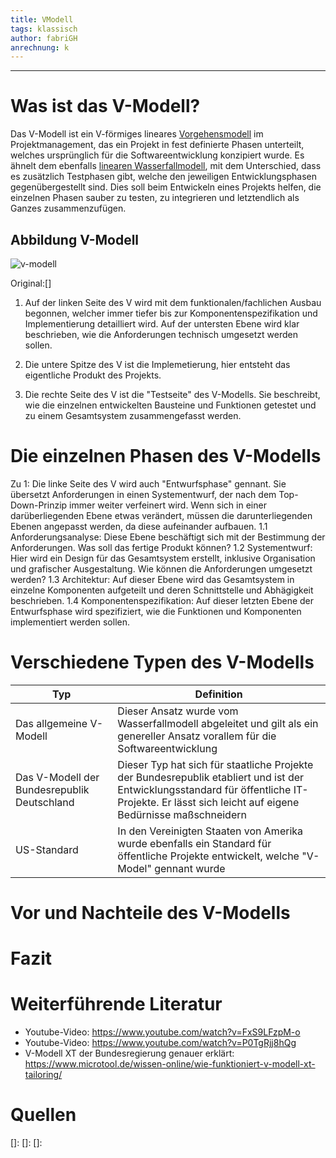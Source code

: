 ```yaml
---
title: VModell
tags: klassisch
author: fabriGH
anrechnung: k
---
```


---

# Was ist das V-Modell?

Das V-Modell ist ein V-förmiges lineares [Vorgehensmodell](https://de.wikipedia.org/wiki/Vorgehensmodell_zur_Softwareentwicklung) im Projektmanagement, das ein Projekt in fest definierte Phasen unterteilt, welches ursprünglich für die Softwareentwicklung konzipiert wurde. Es ähnelt dem ebenfalls [linearen Wasserfallmodell](https://github.com/ManagingProjectsSuccessfully/ManagingProjectsSuccessfully.github.io/blob/main/kb/Wasserfall_Modell.md), mit dem Unterschied, dass es zusätzlich Testphasen gibt, welche den jeweiligen Entwicklungsphasen gegenübergestellt sind. Dies soll beim Entwickeln eines Projekts helfen, die einzelnen Phasen sauber zu testen, zu integrieren und letztendlich als Ganzes zusammenzufügen. 

## Abbildung V-Modell

![v-modell](https://user-images.githubusercontent.com/92790072/142849508-172e4421-7a7d-435e-bc29-652fe4992df0.jpg)

Original:[]

1. Auf der linken Seite des V wird mit dem funktionalen/fachlichen Ausbau begonnen, welcher immer tiefer bis zur Komponentenspezifikation und Implementierung detailliert wird. Auf der untersten Ebene wird klar beschrieben, wie die Anforderungen technisch umgesetzt werden sollen.

2. Die untere Spitze des V ist die Implemetierung, hier entsteht das eigentliche Produkt des Projekts.

3. Die rechte Seite des V ist die "Testseite" des V-Modells. Sie beschreibt, wie die einzelnen entwickelten Bausteine und Funktionen getestet und zu einem Gesamtsystem zusammengefasst werden.

# Die einzelnen Phasen des V-Modells
Zu 1: Die linke Seite des V wird auch "Entwurfsphase" gennant. Sie übersetzt Anforderungen in einen Systementwurf, der nach dem Top-Down-Prinzip immer weiter verfeinert wird. Wenn sich in einer darüberliegenden Ebene etwas verändert, müssen die darunterliegenden Ebenen angepasst werden, da diese aufeinander aufbauen.
  1.1 Anforderungsanalyse: Diese Ebene beschäftigt sich mit der Bestimmung der Anforderungen. Was soll das fertige Produkt können?
  1.2 Systementwurf: Hier wird ein Design für das Gesamtsystem erstellt, inklusive Organisation und grafischer Ausgestaltung. Wie können die Anforderungen umgesetzt werden?
  1.3 Architektur: Auf dieser Ebene wird das Gesamtsystem in einzelne Komponenten aufgeteilt und deren Schnittstelle und Abhägigkeit beschrieben.
  1.4 Komponentenspezifikation: Auf dieser letzten Ebene der Entwurfsphase wird spezifiziert, wie die Funktionen und Komponenten implementiert werden sollen.


# Verschiedene Typen des V-Modells
|Typ|Definition|
|---|---|
|Das allgemeine V-Modell | Dieser Ansatz wurde vom Wasserfallmodell abgeleitet und gilt als ein genereller Ansatz vorallem für die Softwareentwicklung |
|Das V-Modell der Bundesrepublik Deutschland | Dieser Typ hat sich für staatliche Projekte der Bundesrepublik etabliert und ist der Entwicklungsstandard für öffentliche IT-Projekte. Er lässt sich leicht auf eigene Bedürnisse maßschneidern |
|US-Standard |In den Vereinigten Staaten von Amerika wurde ebenfalls ein Standard für öffentliche Projekte entwickelt, welche "V-Model" gennant wurde|

# Vor und Nachteile des V-Modells


# Fazit

# Weiterführende Literatur

* Youtube-Video: https://www.youtube.com/watch?v=FxS9LFzpM-o
* Youtube-Video: https://www.youtube.com/watch?v=P0TgRjj8hQg
* V-Modell XT der Bundesregierung genauer erklärt: https://www.microtool.de/wissen-online/wie-funktioniert-v-modell-xt-tailoring/

# Quellen

[]: 
[]: 
[]:


